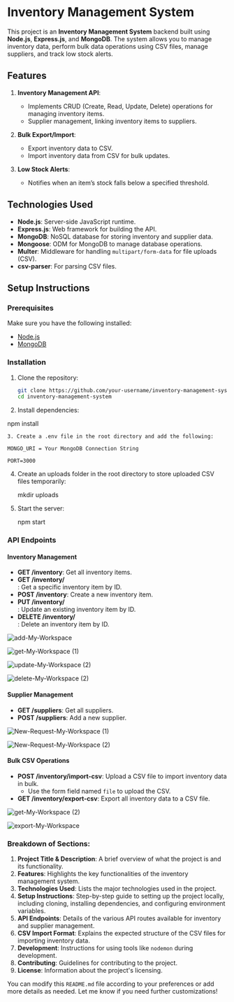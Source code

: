 # Inventory Management System

This project is an **Inventory Management System** backend built using **Node.js**, **Express.js**, and **MongoDB**. The system allows you to manage inventory data, perform bulk data operations using CSV files, manage suppliers, and track low stock alerts.

## Features

1. **Inventory Management API**:
   - Implements CRUD (Create, Read, Update, Delete) operations for managing inventory items.
   - Supplier management, linking inventory items to suppliers.

2. **Bulk Export/Import**:
   - Export inventory data to CSV.
   - Import inventory data from CSV for bulk updates.

3. **Low Stock Alerts**:
   - Notifies when an item’s stock falls below a specified threshold.

## Technologies Used

- **Node.js**: Server-side JavaScript runtime.
- **Express.js**: Web framework for building the API.
- **MongoDB**: NoSQL database for storing inventory and supplier data.
- **Mongoose**: ODM for MongoDB to manage database operations.
- **Multer**: Middleware for handling `multipart/form-data` for file uploads (CSV).
- **csv-parser**: For parsing CSV files.

## Setup Instructions

### Prerequisites

Make sure you have the following installed:

- [Node.js](https://nodejs.org/en/download/)
- [MongoDB](https://www.mongodb.com/try/download/community)

### Installation

1. Clone the repository:
   ```bash
   git clone https://github.com/your-username/inventory-management-system.git
   cd inventory-management-system
 2. Install dependencies:

   npm install

    3. Create a .env file in the root directory and add the following:
  
    MONGO_URI = Your MongoDB Connection String
    
    PORT=3000

4. Create an uploads folder in the root directory to store uploaded CSV files temporarily:
   
   mkdir uploads
   
6. Start the server:
   
   npm start


<h3>API Endpoints</h3>
<h4>Inventory Management</h4>
<ul>
  <li><strong>GET /inventory</strong>: Get all inventory items.</li><li><strong>GET /inventory/<div></div></strong>: Get a specific inventory item by ID.</li>
  <li><strong>POST /inventory</strong>: Create a new inventory item.</li>
  <li><strong>PUT /inventory/<div></div></strong>: Update an existing inventory item by ID.</li>
  <li><strong>DELETE /inventory/<div></div></strong>: Delete an inventory item by ID.</li>
</ul>

![add-My-Workspace](https://github.com/user-attachments/assets/04d6fbc2-b2e3-4e55-b2d2-ae4abffa55ea)

![get-My-Workspace (1)](https://github.com/user-attachments/assets/c93db137-30ed-4abc-918f-0e03a4b87af3)

![update-My-Workspace (2)](https://github.com/user-attachments/assets/8753c757-f41f-4ba3-a680-b9a3061bb726)

![delete-My-Workspace (2)](https://github.com/user-attachments/assets/f3464bf8-371b-4972-b7a7-9ff3f097be1a)





<h4>Supplier Management</h4>
<ul>
  <li><strong>GET /suppliers</strong>: Get all suppliers.</li>
  <li><strong>POST /suppliers</strong>: Add a new supplier.</li>
</ul>

![New-Request-My-Workspace (1)](https://github.com/user-attachments/assets/97b0ee39-f156-4784-a6a4-83055ff52f09)

![New-Request-My-Workspace (2)](https://github.com/user-attachments/assets/8edb11f3-b9bc-49d4-ad73-83e1311959a3)


<h4>Bulk CSV Operations</h4>
<ul>
  <li><strong>POST /inventory/import-csv</strong>: Upload a CSV file to import inventory data in bulk.<ul><li>Use the form field named <code>file</code> to upload the CSV.</li>
  </ul></li><li><strong>GET /inventory/export-csv</strong>: Export all inventory data to a CSV file.</li>
</ul>

![get-My-Workspace (2)](https://github.com/user-attachments/assets/4416d8fe-1cc0-4edf-8942-2fc6d3b56d74)

![export-My-Workspace](https://github.com/user-attachments/assets/7cc5ada0-f1f2-436f-9bf3-f32f7cde34f7)





### Breakdown of Sections:

1. **Project Title & Description**: A brief overview of what the project is and its functionality.
2. **Features**: Highlights the key functionalities of the inventory management system.
3. **Technologies Used**: Lists the major technologies used in the project.
4. **Setup Instructions**: Step-by-step guide to setting up the project locally, including cloning, installing dependencies, and configuring environment variables.
5. **API Endpoints**: Details of the various API routes available for inventory and supplier management.
6. **CSV Import Format**: Explains the expected structure of the CSV files for importing inventory data.
7. **Development**: Instructions for using tools like `nodemon` during development.
8. **Contributing**: Guidelines for contributing to the project.
9. **License**: Information about the project's licensing.

You can modify this `README.md` file according to your preferences or add more details as needed. Let me know if you need further customizations!

